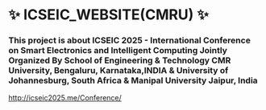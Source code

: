 # ✨ ICSEIC_WEBSITE(CMRU) ✨

### This project is about ICSEIC 2025 - International Conference on Smart Electronics and Intelligent Computing Jointly Organized By School of Engineering & Technology CMR University, Bengaluru, Karnataka,INDIA & University of Johannesburg, South Africa & Manipal University Jaipur, India

 http://icseic2025.me/Conference/

    
